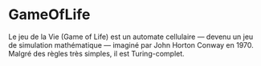 # GameOfLife
Le jeu de la Vie (Game of Life) est un automate cellulaire — devenu un jeu de simulation mathématique — imaginé par John Horton Conway en 1970. Malgré des règles très simples, il est Turing-complet. 
